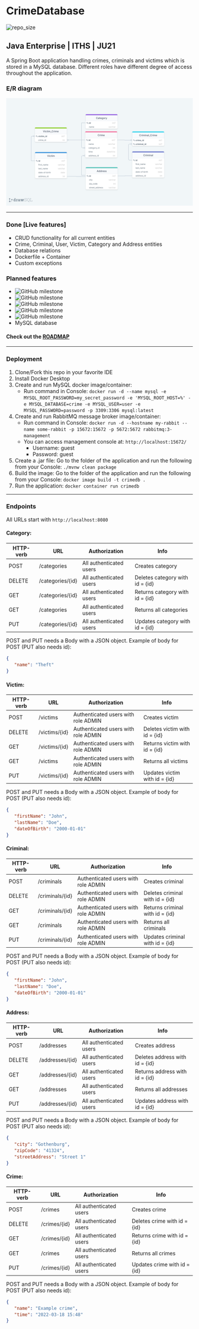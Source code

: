 
# CrimeDatabase

![repo_size](https://img.shields.io/github/repo-size/Patlenlix/CrimeDatabase)

## Java Enterprise | ITHS | JU21

A Spring Boot application handling crimes, criminals and victims which is stored in a MySQL database. Different roles have
different degree of access throughout the application.

###  E/R diagram
![ER Diagram](src/main/resources/image/ERdiagram.png)

---

### Done [Live features]

* CRUD functionality for all current entities
* Crime, Criminal, User, Victim, Category and Address entities
* Database relations
* Dockerfile + Container
* Custom exceptions

### Planned features

* ![GitHub milestone](https://img.shields.io/github/milestones/progress-percent/Patlenlix/CrimeDatabase/1)
* ![GitHub milestone](https://img.shields.io/github/milestones/progress-percent/Patlenlix/CrimeDatabase/2)
* ![GitHub milestone](https://img.shields.io/github/milestones/progress-percent/Patlenlix/CrimeDatabase/3)
* ![GitHub milestone](https://img.shields.io/github/milestones/progress-percent/Patlenlix/CrimeDatabase/4)
* ![GitHub milestone](https://img.shields.io/github/milestones/progress-percent/Patlenlix/CrimeDatabase/5)
* MySQL database


#### Check out the [ROADMAP](https://github.com/orgs/Patlenlix/projects/1/views/1)

---

### Deployment

1. Clone/Fork this repo in your favorite IDE
2. Install Docker Desktop
3. Create and run MySQL docker image/container:
   - Run command in
      Console: `docker run -d --name mysql -e MYSQL_ROOT_PASSWORD=my_secret_password -e 'MYSQL_ROOT_HOST=%' -e MYSQL_DATABASE=crime -e MYSQL_USER=user -e MYSQL_PASSWORD=password -p 3309:3306 mysql:latest`
4. Create and run RabbitMQ message broker image/container:
   - Run command in Console: `docker run -d --hostname my-rabbit --name some-rabbit -p 15672:15672 -p 5672:5672 rabbitmq:3-management`
   - You can access management console at: `http://localhost:15672/`
     - Username: guest
     - Password: guest
5. Create a .jar file: Go to the folder of the application and run the following from your
   Console: `./mvnw clean package`
6. Build the image: Go to the folder of the application and run the following from your Console:
   `docker image build -t crimedb .`
7. Run the application: `docker container run crimedb`

---

### Endpoints

All URLs start with `http://localhost:8080`

#### Category:

| HTTP-verb | URL              | Authorization           | Info                            |
|-----------|------------------|-------------------------|---------------------------------|
| POST      | /categories      | All authenticated users | Creates category                |
| DELETE    | /categories/{id} | All authenticated users | Deletes category with id = {id} |
| GET       | /categories/{id} | All authenticated users | Returns category with id = {id} |
| GET       | /categories      | All authenticated users | Returns all categories          |
| PUT       | /categories/{id} | All authenticated users | Updates category with id = {id} |

POST and PUT needs a Body with a JSON object. Example of body for POST (PUT also needs id):

```json
{
   "name": "Theft"
}
```

#### Victim:

| HTTP-verb | URL             | Authorization                       | Info                          |
|-----------|-----------------|-------------------------------------|-------------------------------|
| POST      | /victims        | Authenticated users with role ADMIN | Creates victim                |
| DELETE    | /victims/{id}   | Authenticated users with role ADMIN | Deletes victim with id = {id} |
| GET       | /victims/{id}   | Authenticated users with role ADMIN | Returns victim with id = {id} |
| GET       | /victims        | Authenticated users with role ADMIN | Returns all victims           |
| PUT       | /victims/{id}   | Authenticated users with role ADMIN | Updates victim with id = {id} |

POST and PUT needs a Body with a JSON object. Example of body for POST (PUT also needs id):

```json
{
   "firstName": "John",
   "lastName": "Doe",
   "dateOfBirth": "2000-01-01"
}
```

#### Criminal:

| HTTP-verb | URL             | Authorization                       | Info                            |
|-----------|-----------------|-------------------------------------|---------------------------------|
| POST      | /criminals      | Authenticated users with role ADMIN | Creates criminal                |
| DELETE    | /criminals/{id} | Authenticated users with role ADMIN | Deletes criminal with id = {id} |
| GET       | /criminals/{id} | Authenticated users with role ADMIN | Returns criminal with id = {id} |
| GET       | /criminals      | Authenticated users with role ADMIN | Returns all criminals           |
| PUT       | /criminals/{id} | Authenticated users with role ADMIN | Updates criminal with id = {id} |

POST and PUT needs a Body with a JSON object. Example of body for POST (PUT also needs id):

```json
{
   "firstName": "John",
   "lastName": "Doe",
   "dateOfBirth": "2000-01-01"
}
```

#### Address:

| HTTP-verb | URL                | Authorization           | Info                           |
|-----------|--------------------|-------------------------|--------------------------------|
| POST      | /addresses         | All authenticated users | Creates address                |
| DELETE    | /addresses/{id}    | All authenticated users | Deletes address with id = {id} |
| GET       | /addresses/{id}    | All authenticated users | Returns address with id = {id} |
| GET       | /addresses         | All authenticated users | Returns all addresses          |
| PUT       | /addresses/{id}    | All authenticated users | Updates address with id = {id} |

POST and PUT needs a Body with a JSON object. Example of body for POST (PUT also needs id):

```json
{
   "city": "Gothenburg",
   "zipCode": "41324",
   "streetAddress": "Street 1"
}
```

#### Crime:

| HTTP-verb | URL              | Authorization           | Info                           |
|-----------|------------------|-------------------------|--------------------------------|
| POST      | /crimes          | All authenticated users | Creates crime                  |
| DELETE    | /crimes/{id}     | All authenticated users | Deletes crime with id = {id}   |
| GET       | /crimes/{id}     | All authenticated users | Returns crime with id = {id}   |
| GET       | /crimes          | All authenticated users | Returns all crimes             |
| PUT       | /crimes/{id}     | All authenticated users | Updates crime with id = {id}   |

POST and PUT needs a Body with a JSON object. Example of body for POST (PUT also needs id):

```json
{
   "name": "Example crime",
   "time": "2022-03-18 15:48"
}
```
